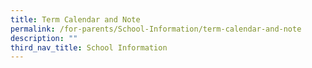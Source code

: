 ```yaml
---
title: Term Calendar and Note
permalink: /for-parents/School-Information/term-calendar-and-note
description: ""
third_nav_title: School Information
---
```


